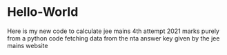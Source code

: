 # Hello-World
Here is my new code to calculate jee mains 4th attempt 2021 marks purely from a python code fetching data from the nta answer key given by the jee mains website
